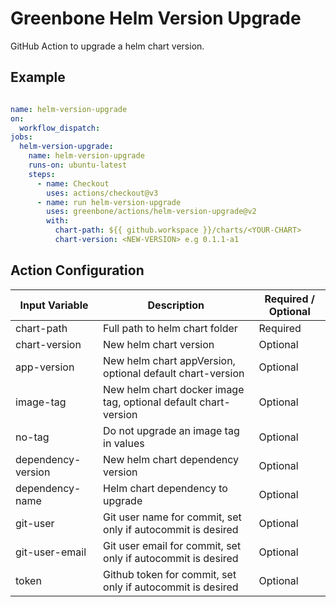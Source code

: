 # Greenbone Helm Version Upgrade

GitHub Action to upgrade a helm chart version.

## Example

```yml

name: helm-version-upgrade
on:
  workflow_dispatch:
jobs:
  helm-version-upgrade:
    name: helm-version-upgrade
    runs-on: ubuntu-latest
    steps:
      - name: Checkout
        uses: actions/checkout@v3
      - name: run helm-version-upgrade
        uses: greenbone/actions/helm-version-upgrade@v2
        with:
          chart-path: ${{ github.workspace }}/charts/<YOUR-CHART>
          chart-version: <NEW-VERSION> e.g 0.1.1-a1
```
## Action Configuration

| Input Variable               | Description                                                                                                                     | Required / Optional      |
| ---------------------------- | ------------------------------------------------------------------------------------------------------------------------------- | ------------------------ |
| chart-path                   | Full path to helm chart folder                                                                                                  | Required                 |
| chart-version                | New helm chart version                                                                                                          | Optional                 |
| app-version                  | New helm chart appVersion, optional default chart-version                                                                       | Optional                 |
| image-tag                    | New helm chart docker image tag, optional default chart-version                                                                 | Optional                 |
| no-tag                       | Do not upgrade an image tag in values                                                                                           | Optional                 |
| dependency-version          | New helm chart dependency version                                                                                              | Optional                 |
| dependency-name             | Helm chart dependency to upgrade                                                                                               | Optional                 |
| git-user                     | Git user name for commit, set only if autocommit is desired                                                                     | Optional                 |
| git-user-email               | Git user email for commit, set only if autocommit is desired                                                                    | Optional                 |
| token                        | Github token for commit, set only if autocommit is desired                                                                      | Optional                 |

